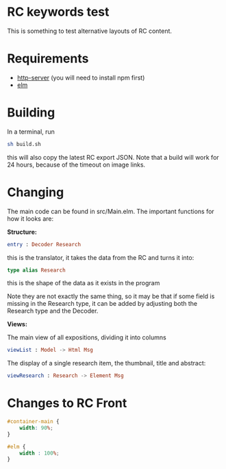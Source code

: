 # RC keywords test

This is something to test alternative layouts of RC content.

# Requirements

* [http-server](https://www.npmjs.com/package/http-server)
(you will need to install npm first)
* [elm](https://guide.elm-lang.org/install/elm.html)

# Building

In a terminal, run 

```bash
sh build.sh
```

this will also copy the latest RC export JSON.
Note that a build will work for 24 hours, because of the timeout on image links.

# Changing

The main code can be found in src/Main.elm. The important functions for how it looks are:

__Structure:__

```elm 
entry : Decoder Research
```

this is the translator, it takes the data from the RC and turns it into:

```elm 
type alias Research
```

this is the shape of the data as it exists in the program 

Note they are not exactly the same thing, so it may be that if some field is missing in the Research type, it can be added by adjusting both the Research type and the Decoder.

__Views:__

The main view of all expositions, dividing it into columns
```elm 
viewList : Model -> Html Msg
```

The display of a single research item, the thumbnail, title and abstract:
```elm 
viewResearch : Research -> Element Msg
```


# Changes to RC Front

```CSS
#container-main {
    width: 90%;
}

#elm {
    width : 100%;
}
```